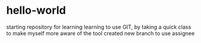 # hello-world
starting repository for learning
learning to use GIT, by taking a quick class to make myself more aware of the tool
created new branch to use assignee
